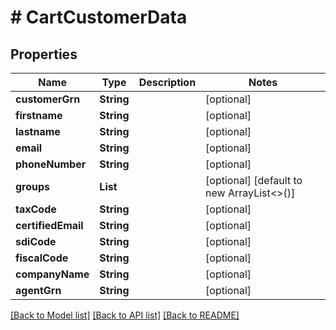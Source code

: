 # # CartCustomerData


## Properties 


Name | Type | Description | Notes
------------ | ------------- | ------------- | -------------
**customerGrn**| **String** |   | [optional]
**firstname**| **String** |   | [optional]
**lastname**| **String** |   | [optional]
**email**| **String** |   | [optional]
**phoneNumber**| **String** |   | [optional]
**groups**| **List<String>** |   | [optional] [default to new ArrayList<>()]
**taxCode**| **String** |   | [optional]
**certifiedEmail**| **String** |   | [optional]
**sdiCode**| **String** |   | [optional]
**fiscalCode**| **String** |   | [optional]
**companyName**| **String** |   | [optional]
**agentGrn**| **String** |   | [optional]


[[Back to Model list]](../../README.md#models) [[Back to API list]](../../README.md#endpoints) [[Back to README]](../../README.md)

